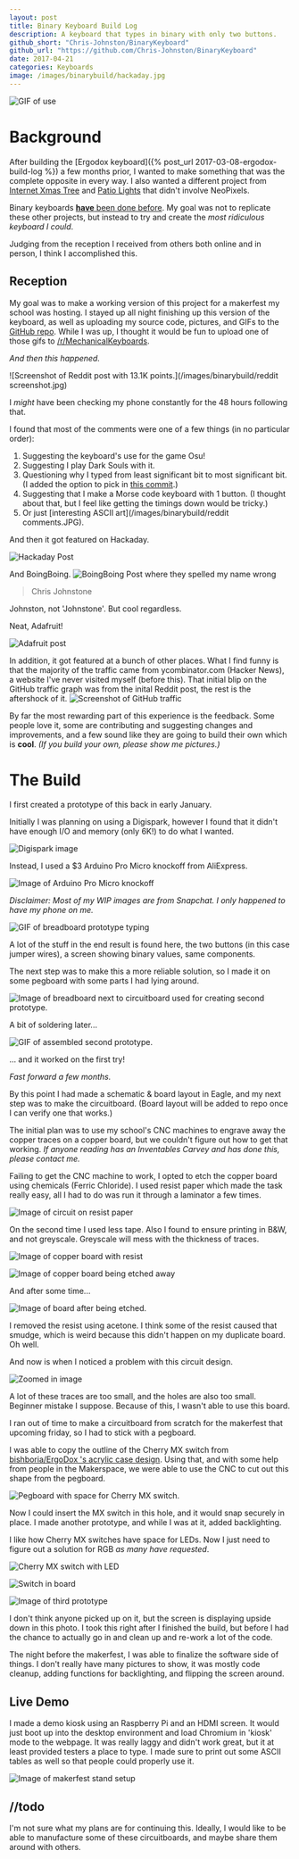 ```yaml
---
layout: post
title: Binary Keyboard Build Log
description: A keyboard that types in binary with only two buttons.
github_short: "Chris-Johnston/BinaryKeyboard"
github_url: "https://github.com/Chris-Johnston/BinaryKeyboard"
date: 2017-04-21
categories: Keyboards
image: /images/binarybuild/hackaday.jpg
---
```


![GIF of use](/images/binarybuild/maingif.gif)

# Background

After building the [Ergodox keyboard]({% post_url 2017-03-08-ergodox-build-log %}) a few months prior, I wanted to make something that was the complete opposite in every way. I also wanted a different project from [Internet Xmas Tree](https://github.com/Chris-Johnston/Internet-Xmas-Tree) and [Patio Lights](https://github.com/Chris-Johnston/PatioLightsHost) that didn't involve NeoPixels.

Binary keyboards [**have** been done before](https://github.com/duckythescientist/BinaryKeyboard). My goal was not to replicate these other projects, but instead to try and create the *most ridiculous keyboard I could*.

Judging from the reception I received from others both online and in person, I think I accomplished this.

## Reception

My goal was to make a working version of this project for a makerfest my school was hosting. I stayed up all night finishing up this version of the keyboard, as well as uploading my source code, pictures, and GIFs to the [GitHub repo](https://github.com/Chris-Johnston/BinaryKeyboard). While I was up, I thought it would be fun to upload one of those gifs to [/r/MechanicalKeyboards](https://github.com/Chris-Johnston/BinaryKeyboard).

*And then this happened.*

![Screenshot of Reddit post with 13.1K points.](/images/binarybuild/reddit screenshot.jpg)

I *might* have been checking my phone constantly for the 48 hours following that.

I found that most of the comments were one of a few things (in no particular order):

1. Suggesting the keyboard's use for the game Osu!
2. Suggesting I play Dark Souls with it.
3. Questioning why I typed from least significant bit to most significant bit. (I added the option to pick in [this commit](https://github.com/Chris-Johnston/BinaryKeyboard/commit/8c26b709d78090d8bb76e2dc1e359d4b5347b95c).)
4. Suggesting that I make a Morse code keyboard with 1 button. (I thought about that, but I feel like getting the timings down would be tricky.)
5. Or just [interesting ASCII art](/images/binarybuild/reddit comments.JPG).

And then it got featured on Hackaday.

![Hackaday Post](/images/binarybuild/hackaday.jpg)

And BoingBoing.
![BoingBoing Post where they spelled my name wrong](/images/binarybuild/boingboing.jpg)

> Chris Johnstone

Johnston, not 'Johnstone'. But cool regardless.

Neat, Adafruit!

![Adafruit post](/images/binarybuild/adafruit.jpg)

In addition, it got featured at a bunch of other places. What I find funny is that the majority of the traffic came from ycombinator.com (Hacker News), a website I've never visited myself (before this). That initial blip on the GitHub traffic graph was from the inital Reddit post, the rest is the aftershock of it.
![Screenshot of GitHub traffic](/images/binarybuild/traffic.JPG)

By far the most rewarding part of this experience is the feedback. Some people love it, some are contributing and suggesting changes and improvements, and a few sound like they are going to build their own which is **cool**. *(If you build your own, please show me pictures.)*

# The Build

I first created a prototype of this back in early January.

Initially I was planning on using a Digispark, however I found that it didn't have enough I/O and memory (only 6K!) to do what I wanted.

![Digispark image](/images/binarybuild/digispark.jpg)

Instead, I used a $3 Arduino Pro Micro knockoff from AliExpress.

![Image of Arduino Pro Micro knockoff](/images/binarybuild/promicro.jpg)

*Disclaimer: Most of my WIP images are from Snapchat. I only happened to have my phone on me.*

![GIF of breadboard prototype typing](/images/binarybuild/breadboard.gif)

A lot of the stuff in the end result is found here, the two buttons (in this case jumper wires), a screen showing binary values, same components.

The next step was to make this a more reliable solution, so I made it on some pegboard with some parts I had lying around.

![Image of breadboard next to circuitboard used for creating second prototype.](/images/binarybuild/tofirstversion.jpg)

A bit of soldering later...

![GIF of assembled second prototype.](/images/binarybuild/assembled.gif)

... and it worked on the first try!

*Fast forward a few months.*

By this point I had made a schematic & board layout in Eagle, and my next step was to make the circuitboard. (Board layout will be added to repo once I can verify one that works.)

The initial plan was to use my school's CNC machines to engrave away the copper traces on a copper board, but we couldn't figure out how to get that working. *If anyone reading has an Inventables Carvey and has done this, please contact me.*

Failing to get the CNC machine to work, I opted to etch the copper board using chemicals (Ferric Chloride). I used resist paper which made the task really easy, all I had to do was run it through a laminator a few times.

![Image of circuit on resist paper](/images/binarybuild/resistPaper.jpg)

On the second time I used less tape. Also I found to ensure printing in B&W, and not greyscale. Greyscale will mess with the thickness of traces.

![Image of copper board with resist](/images/binarybuild/copperBoardWithResist.jpg)

![Image of copper board being etched away](/images/binarybuild/etchingAway.jpg)

And after some time...

![Image of board after being etched.](/images/binarybuild/etchedBoard.jpg)

I removed the resist using acetone. I think some of the resist caused that smudge, which is weird because this didn't happen on my duplicate board. Oh well.

And now is when I noticed a problem with this circuit design.

![Zoomed in image](/images/binarybuild/tinytraces.jpg)

A lot of these traces are too small, and the holes are also too small. Beginner mistake I suppose. Because of this, I wasn't able to use this board.

I ran out of time to make a circuitboard from scratch for the makerfest that upcoming friday, so I had to stick with a pegboard.

I was able to copy the outline of the Cherry MX switch from [bishboria/ErgoDox 's acrylic case design](https://github.com/bishboria/ErgoDox/blob/master/ErgoDox%20Acrylic%20Case/ErgoDOX%20Acrylic%20Case%20-%20Designed%20by%20Litster/Standard/Left/ErgoDOX%20Case%20Layer%203%20Plate%20-%20Left.dxf). Using that, and with some help from people in the Makerspace, we were able to use the CNC to cut out this shape from the pegboard.

![Pegboard with space for Cherry MX switch.](/images/binarybuild/pegboardwithholes.jpg)

Now I could insert the MX switch in this hole, and it would snap securely in place. I made another prototype, and while I was at it, added backlighting.

I like how Cherry MX switches have space for LEDs. Now I just need to figure out a solution for RGB *as many have requested*.

![Cherry MX switch with LED](/images/binarybuild/cherrywithled.jpg)

![Switch in board](/images/binarybuild/switchInBoard.jpg)

![Image of third prototype](/images/binarybuild/thirdprototype.jpg)

I don't think anyone picked up on it, but the screen is displaying upside down in this photo. I took this right after I finished the build, but before I had the chance to actually go in and clean up and re-work a lot of the code.

The night before the makerfest, I was able to finalize the software side of things. I don't really have many pictures to show, it was mostly code cleanup, adding functions for backlighting, and flipping the screen around.

## Live Demo

I made a demo kiosk using an Raspberry Pi and an HDMI screen. It would just boot up into the desktop environment and load Chromium in 'kiosk' mode to the webpage. It was really laggy and didn't work great, but it at least provided testers a place to type. I made sure to print out some ASCII tables as well so that people could properly use it.

![Image of makerfest stand setup](/images/binarybuild/makerfestsetup.jpg)

## //todo

I'm not sure what my plans are for continuing this. Ideally, I would like to be able to manufacture some of these circuitboards, and maybe share them around with others.
